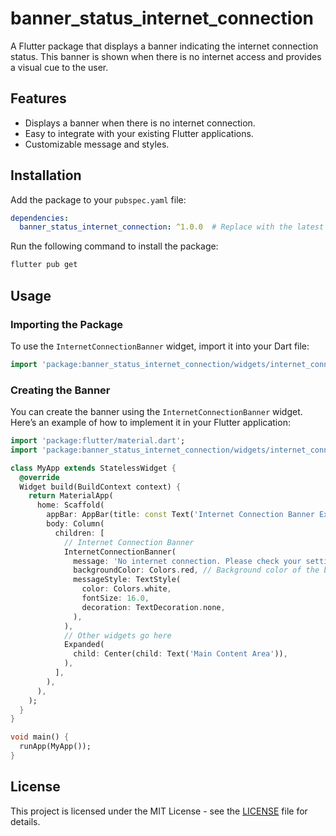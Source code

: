 # banner_status_internet_connection

A Flutter package that displays a banner indicating the internet connection status. This banner is shown when there is no internet access and provides a visual cue to the user.

## Features

- Displays a banner when there is no internet connection.
- Easy to integrate with your existing Flutter applications.
- Customizable message and styles.

## Installation

Add the package to your `pubspec.yaml` file:

```yaml
dependencies:
  banner_status_internet_connection: ^1.0.0  # Replace with the latest version
```

Run the following command to install the package:

```bash
flutter pub get
```

## Usage

### Importing the Package

To use the `InternetConnectionBanner` widget, import it into your Dart file:

```dart
import 'package:banner_status_internet_connection/widgets/internet_connection_banner.dart';
```

### Creating the Banner

You can create the banner using the `InternetConnectionBanner` widget. Here’s an example of how to implement it in your Flutter application:

```dart
import 'package:flutter/material.dart';
import 'package:banner_status_internet_connection/widgets/internet_connection_banner.dart';

class MyApp extends StatelessWidget {
  @override
  Widget build(BuildContext context) {
    return MaterialApp(
      home: Scaffold(
        appBar: AppBar(title: const Text('Internet Connection Banner Example')),
        body: Column(
          children: [
            // Internet Connection Banner
            InternetConnectionBanner(
              message: 'No internet connection. Please check your settings.',
              backgroundColor: Colors.red, // Background color of the banner
              messageStyle: TextStyle(
                color: Colors.white,
                fontSize: 16.0,
                decoration: TextDecoration.none,
              ),
            ),
            // Other widgets go here
            Expanded(
              child: Center(child: Text('Main Content Area')),
            ),
          ],
        ),
      ),
    );
  }
}

void main() {
  runApp(MyApp());
}
```


## License

This project is licensed under the MIT License - see the [LICENSE](LICENSE) file for details.
